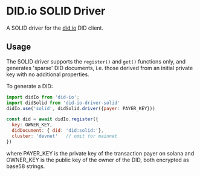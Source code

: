 # DID.io SOLID Driver

A SOLID driver for the [did.io](https://github.com/digitalbazaar/did-io) DID client.

## Usage

The SOLID driver supports the `register()` and `get()` functions only, and generates
'sparse' DID documents, i.e. those derived from an initial private key with no additional
properties.

To generate a DID:

```js
import didIo from 'did-io';
import didSolid from 'did-io-driver-solid'
didIo.use('solid', didSolid.driver({payer: PAYER_KEY}))

const did = await didIo.register({
  key: OWNER_KEY, 
  didDocument: { did: 'did:solid:'},
  cluster: 'devnet'   // omit for mainnet
})
```

where PAYER_KEY is the private key of the transaction payer on solana
and OWNER_KEY is the public key of the owner of the DID,
both encrypted as base58 strings.
